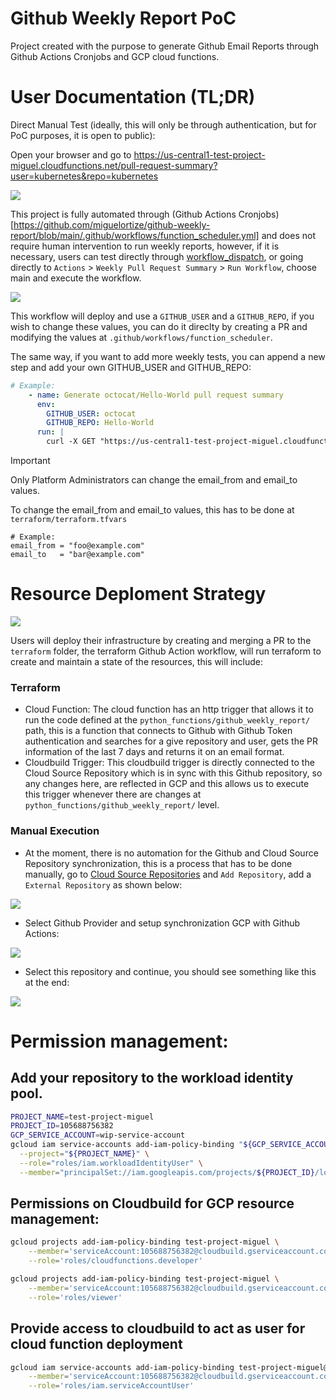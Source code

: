 # Github Weekly Report PoC

Project created with the purpose to generate Github Email Reports through Github Actions Cronjobs and GCP cloud functions.

# User Documentation (TL;DR)

Direct Manual Test (ideally, this will only be through authentication, but for PoC purposes, it is open to public):

Open your browser and go to https://us-central1-test-project-miguel.cloudfunctions.net/pull-request-summary?user=kubernetes&repo=kubernetes

![](img/easy-test.png)

This project is fully automated through (Github Actions Cronjobs)[https://github.com/miguelortize/github-weekly-report/blob/main/.github/workflows/function_scheduler.yml] and does not require human intervention to run weekly reports, however, if it is necessary, users can test directly through [workflow_dispatch](https://github.com/miguelortize/github-weekly-report/actions/workflows/function_scheduler.yml), or going directly to `Actions` > `Weekly Pull Request Summary` > `Run Workflow`, choose main and execute the workflow.

![](img/run-workflow.png)

This workflow will deploy and use a `GITHUB_USER` and a `GITHUB_REPO`, if you wish to change these values, you can do it direclty by creating a PR and modifying the values at `.github/workflows/function_scheduler`.

The same way, if you want to add more weekly tests, you can append a new step and add your own GITHUB_USER and GITHUB_REPO:

```yaml
# Example:
    - name: Generate octocat/Hello-World pull request summary
      env:
        GITHUB_USER: octocat
        GITHUB_REPO: Hello-World
      run: |
        curl -X GET "https://us-central1-test-project-miguel.cloudfunctions.net/pull-request-summary?user=${{ env.GITHUB_USER }}&repo=${{ env.GITHUB_REPO }}"
```

> [!IMPORTANT]  
> Only Platform Administrators can change the email_from and email_to values.

To change the email_from and email_to values, this has to be done at `terraform/terraform.tfvars`

```hcl
# Example:
email_from = "foo@example.com"
email_to   = "bar@example.com"
```

# Resource Deploment Strategy

![](img/sailpoint-iac.png)

Users will deploy their infrastructure by creating and merging a PR to the `terraform` folder, the terraform Github Action workflow, will run terraform to create and maintain a state of the resources, this will include:

### Terraform

- Cloud Function: The cloud function has an http trigger that allows it to run the code defined at the `python_functions/github_weekly_report/` path, this is a function that connects to Github with Github Token authentication and searches for a give repository and user, gets the PR information of the last 7 days and returns it on an email format.
- Cloudbuild Trigger: This cloudbuild trigger is directly connected to the Cloud Source Repository which is in sync with this Github repository, so any changes here, are reflected in GCP and this allows us to execute this trigger whenever there are changes at `python_functions/github_weekly_report/` level.

### Manual Execution

- At the moment, there is no automation for the Github and Cloud Source Repository synchronization, this is a process that has to be done manually, go to [Cloud Source Repositories](https://source.cloud.google.com/test-project-miguel?authuser=0) and `Add Repository`, add a `External Repository` as shown below:

![](img/external-repo.png)

- Select Github Provider and setup synchronization GCP with Github Actions:

![](img/authorize-gcp-gh.png)

- Select this repository and continue, you should see something like this at the end:

![](img/gh-connected.png)

# Permission management:

## Add your repository to the workload identity pool.

```bash
PROJECT_NAME=test-project-miguel
PROJECT_ID=105688756382
GCP_SERVICE_ACCOUNT=wip-service-account
gcloud iam service-accounts add-iam-policy-binding "${GCP_SERVICE_ACCOUNT}@${PROJECT_NAME}.iam.gserviceaccount.com" \
  --project="${PROJECT_NAME}" \
  --role="roles/iam.workloadIdentityUser" \
  --member="principalSet://iam.googleapis.com/projects/${PROJECT_ID}/locations/global/workloadIdentityPools/liatrio-xyz-poc/attribute.repository/miguelortize/github-weekly-report"
```

## Permissions on Cloudbuild for GCP resource management:


```bash
gcloud projects add-iam-policy-binding test-project-miguel \
    --member='serviceAccount:105688756382@cloudbuild.gserviceaccount.com' \
    --role='roles/cloudfunctions.developer'

gcloud projects add-iam-policy-binding test-project-miguel \
    --member='serviceAccount:105688756382@cloudbuild.gserviceaccount.com' \
    --role='roles/viewer'
```

## Provide access to cloudbuild to act as user for cloud function deployment

```bash
gcloud iam service-accounts add-iam-policy-binding test-project-miguel@appspot.gserviceaccount.com \
    --member='serviceAccount:105688756382@cloudbuild.gserviceaccount.com' \
    --role='roles/iam.serviceAccountUser'
```